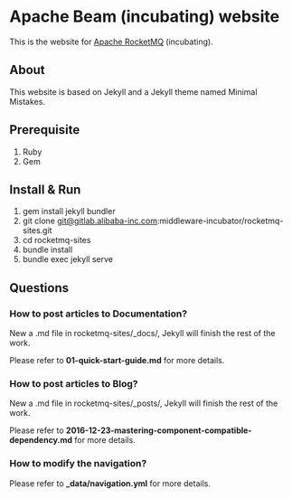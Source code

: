 # Apache Beam (incubating) website

This is the website for [Apache RocketMQ](	http://rocketmq.incubator.apache.org/) (incubating).

## About
This website is based on Jekyll and a Jekyll theme named Minimal Mistakes.

## Prerequisite
1. Ruby
2. Gem

## Install & Run
1. gem install jekyll bundler
2. git clone git@gitlab.alibaba-inc.com:middleware-incubator/rocketmq-sites.git
3. cd rocketmq-sites
4. bundle install
5. bundle exec jekyll serve

## Questions

### How to post articles to **Documentation**?
New a .md file in rocketmq-sites/_docs/, Jekyll will finish the rest of the work.

Please refer to **01-quick-start-guide.md** for more details.

### How to post articles to **Blog**?
New a .md file in rocketmq-sites/_posts/, Jekyll will finish the rest of the work.

Please refer to **2016-12-23-mastering-component-compatible-dependency.md** for more details.

### How to modify the navigation?
Please refer to **_data/navigation.yml** for more details.
